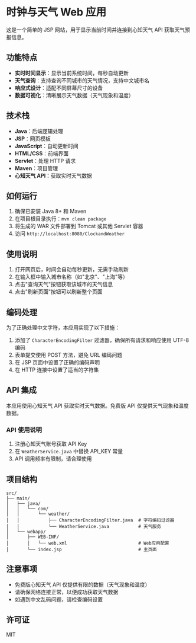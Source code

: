 # 时钟与天气 Web 应用

这是一个简单的 JSP 网站，用于显示当前时间并连接到心知天气 API 获取天气预报信息。

## 功能特点

- **实时时间显示**：显示当前系统时间，每秒自动更新
- **天气查询**：支持查询不同城市的天气情况，支持中文城市名
- **响应式设计**：适配不同屏幕尺寸的设备
- **数据可视化**：清晰展示天气数据（天气现象和温度）

## 技术栈

- **Java**：后端逻辑处理
- **JSP**：网页模板
- **JavaScript**：自动更新时间
- **HTML/CSS**：前端界面
- **Servlet**：处理 HTTP 请求
- **Maven**：项目管理
- **心知天气 API**：获取实时天气数据

## 如何运行

1. 确保已安装 Java 8+ 和 Maven
2. 在项目根目录执行：`mvn clean package`
3. 将生成的 WAR 文件部署到 Tomcat 或其他 Servlet 容器
4. 访问 `http://localhost:8080/ClockandWeather`

## 使用说明

1. 打开网页后，时间会自动每秒更新，无需手动刷新
2. 在输入框中输入城市名称（如"北京"、"上海"等）
3. 点击"查询天气"按钮获取该城市的天气信息
4. 点击"刷新页面"按钮可以刷新整个页面

## 编码处理

为了正确处理中文字符，本应用实现了以下措施：

1. 添加了 `CharacterEncodingFilter` 过滤器，确保所有请求和响应使用 UTF-8 编码
2. 表单提交使用 POST 方法，避免 URL 编码问题
3. 在 JSP 页面中设置了正确的编码声明
4. 在 HTTP 连接中设置了适当的字符集

## API 集成

本应用使用心知天气 API 获取实时天气数据。免费版 API 仅提供天气现象和温度数据。

### API 使用说明

1. 注册心知天气账号获取 API Key
2. 在 `WeatherService.java` 中替换 API_KEY 常量
3. API 调用频率有限制，请合理使用

## 项目结构

```
src/
├── main/
│   ├── java/
│   │   └── com/
│   │       └── weather/
│   │           ├── CharacterEncodingFilter.java  # 字符编码过滤器
│   │           └── WeatherService.java           # 天气服务
│   └── webapp/
│       ├── WEB-INF/
│       │   └── web.xml                           # Web应用配置
│       └── index.jsp                             # 主页面
```

## 注意事项

- 免费版心知天气 API 仅提供有限的数据（天气现象和温度）
- 请确保网络连接正常，以便成功获取天气数据
- 如遇到中文乱码问题，请检查编码设置

## 许可证

MIT
